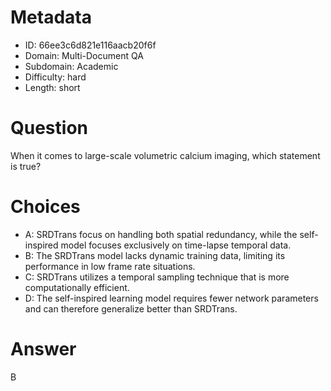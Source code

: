 # Metadata

- ID: 66ee3c6d821e116aacb20f6f
- Domain: Multi-Document QA
- Subdomain: Academic
- Difficulty: hard
- Length: short

# Question

When it comes to large-scale volumetric calcium imaging, which statement is true?

# Choices

- A: SRDTrans focus on handling both spatial redundancy, while the self-inspired model focuses exclusively on time-lapse temporal data.
- B: The SRDTrans model lacks dynamic training data, limiting its performance in low frame rate situations.
- C: SRDTrans utilizes a temporal sampling technique that is more computationally efficient.
- D: The self-inspired learning model requires fewer network parameters and can therefore generalize better than SRDTrans.

# Answer

B
